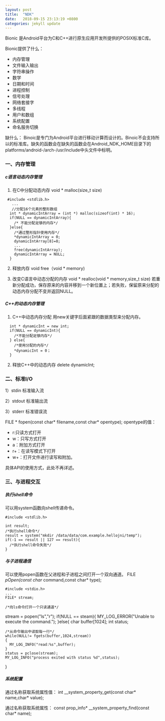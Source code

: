 ```yaml
---
layout: post
title:  "NDK"
date:   2018-09-15 23:13:19 +0800
categories: jekyll update
---
```

Bionic 是Android平台为C和C++进行原生应用开发所提供的POSIX标准C库。

Bionic提供了什么：
- 内存管理
- 文件输入输出
- 字符串操作
- 数学
- 日期和时间
- 进程控制
- 信号处理
- 网络套接字
- 多线程
- 用户和数组
- 系统配置
- 命名服务切换

缺什么：
 Binoic是专门为Android平台进行移动计算而设计的。Binoic不会支持所以的标准库。缺失的函数会在缺失的函数会在Android_NDK_HOME目录下的platforms/android-<api-level>/arch-<architecture>/usr/include中头文件中标明。

### 一、内存管理
 ##### c语言动态内存管理
1. 在C中分配动态内存
 void * malloc(size_t size)
```
 #include <stdlib.h>
   ...
   //分配16个元素的整形数组
  int * dynamicIntArray = (int *) malloc(sizeof(int) * 16);
  if(NULL == dynamicIntArray){
    /* 不能分配足够的内存*/
  }else{
    /*通过整形指针使用内存*/
    *dynamicIntArray = 0;
    dynamicIntArray[8]=8;
    ...
    free(dynamicIntArray);
    dynamicIntArray = NULL;
  }
```
2. 释放内存
  void free（void * memory)

3. 改变C语言中动态分配的内存
  void * realloc(void * memory,size_t size)
 若重新分配成功，保存原来的内容并移到一个新位置上；若失败，保留原来分配的动态内存分配不变并返回NULL。


 ##### C++的动态内存管理

 1. C++中动态内存分配
  用new关键字后面紧跟的数据类型来分配内存。
  ```
    int * dynamicInt = new int;
    if(NULL == dynamicInt){
      /*不能分配足够内存*/
    } else{
      /*使用分配的内存*/
      *dynamicInt = 0；
    }
  ```
  2. 释放C++中的动态内存
  delete dynamicInt;

### 二、标准I/O

  1）stdin 标准输入流

  2）stdout 标准输出流

  3）stderr 标准错误流

 FILE * fopen(const char* filename,const char* opentype);
 opentype的值：
 + r:只读方式打开
 + w：只写方式打开
 + a：附加方式打开
 + r+：在读写模式下打开
 + w+：打开文件进行读写和附加。

 具体API的使用方式，此处不再详述。

### 三、与进程交互

##### 执行shell命令
  可以用system函数向shell传递命令。
  ```
  #include <stdlib.h>

  int result;
  /*执行shell命令*/
  result = system("mkdir /data/data/com.example.hellojni/temp");
  if(-1 == result || 127 == result){
    /*执行shell命令失败*/
  }

  ```
##### 与子进程通信
  可以使用popen函数在父进程和子进程之间打开一个双向通道。
  FILE *pOpen(const char* command,const char* type);

  ```
  #include <stdio.h>
  ...
  FILE* stream;

  /*向ls命令打开一个只读通道*/
  ```
  stream = popen("ls","r");
  if(NULL == steam){
    MY_LOG_ERROR("Unable to execute the command.");
  }else{
    char buffer[1024];
    int status;

    /*从命令输出中读取每一行*/
    while(NULL!= fgets(buffer,1024,stream))
    {
      MY_LOG_INFO("read:%s",buffer);
    }
    status = pclose(stream);
    MY_LOG_INFO("process exited with status %d",status);

  }


##### 系统配置
 通过名称获取系统属性值：
 int __system_property_get(const char* name,char* value);

 通过名称获取系统属性：
 const prop_info* __system_property_find(const char* name);
